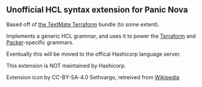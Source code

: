 ## Unofficial HCL syntax extension for Panic Nova

Based off of [the TextMate Terraform](https://github.com/aurynn/Terraform.tmbundle) bundle (to some extent).

Implements a generic HCL grammar, and uses it to power the [Terraform](https://terraform.io) and [Packer](https://packer.io)-specific grammars.

Eventually this will be moved to the offical Hashicorp language server.

This extension is NOT maintained by Hashicorp.

Extension icon by CC-BY-SA-4.0 Sethvargo, retreived from [Wikipedia](https://en.wikipedia.org/wiki/HashiCorp#/media/File:HashiCorp_Logo_no_text.png)